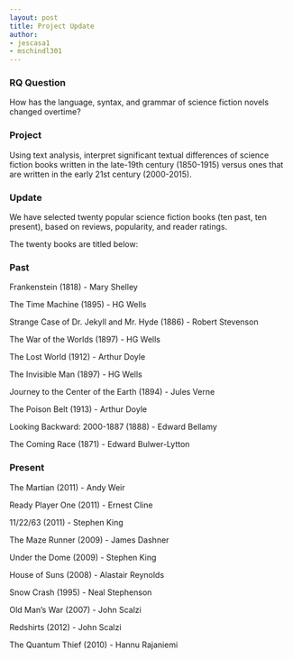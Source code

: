 ```yaml
---
layout: post
title: Project Update
author: 	
- jescasa1
- mschindl301
---
```


### RQ Question 
How has the language, syntax, and grammar of science fiction novels changed overtime? 

### Project 
Using text analysis, interpret significant textual differences of science fiction books written in the late-19th century (1850-1915) versus ones that are written in the early 21st century (2000-2015).

### Update
We have selected twenty popular science fiction books (ten past, ten present), based on reviews, popularity, and reader ratings.

The twenty books are titled below:

### Past

Frankenstein (1818) - Mary Shelley

The Time Machine (1895) - HG Wells

Strange Case of Dr. Jekyll and Mr. Hyde (1886) - Robert Stevenson

The War of the Worlds (1897) - HG Wells

The Lost World (1912) - Arthur Doyle 

The Invisible Man (1897) - HG Wells

Journey to the Center of the Earth (1894) - Jules Verne

The Poison Belt (1913) - Arthur Doyle 

Looking Backward: 2000-1887 (1888) - Edward Bellamy

The Coming Race (1871) - Edward Bulwer-Lytton 

### Present

The Martian (2011) - Andy Weir

Ready Player One (2011) - Ernest Cline

11/22/63 (2011) - Stephen King

The Maze Runner (2009) - James Dashner

Under the Dome (2009) - Stephen King

House of Suns (2008) - Alastair Reynolds

Snow Crash (1995) - Neal Stephenson

Old Man’s War (2007) - John Scalzi

Redshirts (2012) - John Scalzi

The Quantum Thief (2010) - Hannu Rajaniemi
